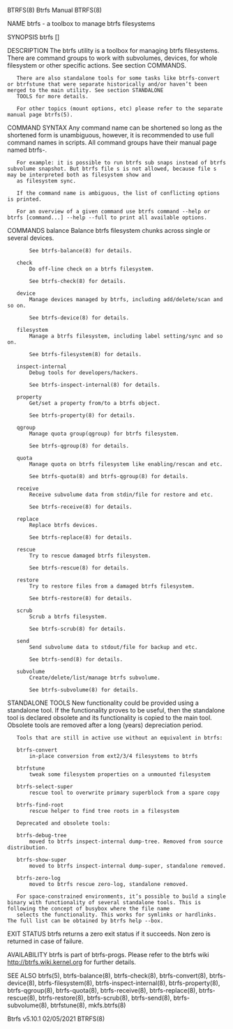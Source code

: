 BTRFS(8)                                                                                  Btrfs Manual                                                                                 BTRFS(8)

NAME
       btrfs - a toolbox to manage btrfs filesystems

SYNOPSIS
       btrfs <command> [<args>]

DESCRIPTION
       The btrfs utility is a toolbox for managing btrfs filesystems. There are command groups to work with subvolumes, devices, for whole filesystem or other specific actions. See section
       COMMANDS.

       There are also standalone tools for some tasks like btrfs-convert or btrfstune that were separate historically and/or haven’t been merged to the main utility. See section STANDALONE
       TOOLS for more details.

       For other topics (mount options, etc) please refer to the separate manual page btrfs(5).

COMMAND SYNTAX
       Any command name can be shortened so long as the shortened form is unambiguous, however, it is recommended to use full command names in scripts. All command groups have their manual
       page named btrfs-<group>.

       For example: it is possible to run btrfs sub snaps instead of btrfs subvolume snapshot. But btrfs file s is not allowed, because file s may be interpreted both as filesystem show and
       as filesystem sync.

       If the command name is ambiguous, the list of conflicting options is printed.

       For an overview of a given command use btrfs command --help or btrfs [command...] --help --full to print all available options.

COMMANDS
       balance
           Balance btrfs filesystem chunks across single or several devices.

           See btrfs-balance(8) for details.

       check
           Do off-line check on a btrfs filesystem.

           See btrfs-check(8) for details.

       device
           Manage devices managed by btrfs, including add/delete/scan and so on.

           See btrfs-device(8) for details.

       filesystem
           Manage a btrfs filesystem, including label setting/sync and so on.

           See btrfs-filesystem(8) for details.

       inspect-internal
           Debug tools for developers/hackers.

           See btrfs-inspect-internal(8) for details.

       property
           Get/set a property from/to a btrfs object.

           See btrfs-property(8) for details.

       qgroup
           Manage quota group(qgroup) for btrfs filesystem.

           See btrfs-qgroup(8) for details.

       quota
           Manage quota on btrfs filesystem like enabling/rescan and etc.

           See btrfs-quota(8) and btrfs-qgroup(8) for details.

       receive
           Receive subvolume data from stdin/file for restore and etc.

           See btrfs-receive(8) for details.

       replace
           Replace btrfs devices.

           See btrfs-replace(8) for details.

       rescue
           Try to rescue damaged btrfs filesystem.

           See btrfs-rescue(8) for details.

       restore
           Try to restore files from a damaged btrfs filesystem.

           See btrfs-restore(8) for details.

       scrub
           Scrub a btrfs filesystem.

           See btrfs-scrub(8) for details.

       send
           Send subvolume data to stdout/file for backup and etc.

           See btrfs-send(8) for details.

       subvolume
           Create/delete/list/manage btrfs subvolume.

           See btrfs-subvolume(8) for details.

STANDALONE TOOLS
       New functionality could be provided using a standalone tool. If the functionality proves to be useful, then the standalone tool is declared obsolete and its functionality is copied to
       the main tool. Obsolete tools are removed after a long (years) depreciation period.

       Tools that are still in active use without an equivalent in btrfs:

       btrfs-convert
           in-place conversion from ext2/3/4 filesystems to btrfs

       btrfstune
           tweak some filesystem properties on a unmounted filesystem

       btrfs-select-super
           rescue tool to overwrite primary superblock from a spare copy

       btrfs-find-root
           rescue helper to find tree roots in a filesystem

       Deprecated and obsolete tools:

       btrfs-debug-tree
           moved to btrfs inspect-internal dump-tree. Removed from source distribution.

       btrfs-show-super
           moved to btrfs inspect-internal dump-super, standalone removed.

       btrfs-zero-log
           moved to btrfs rescue zero-log, standalone removed.

       For space-constrained environments, it’s possible to build a single binary with functionality of several standalone tools. This is following the concept of busybox where the file name
       selects the functionality. This works for symlinks or hardlinks. The full list can be obtained by btrfs help --box.

EXIT STATUS
       btrfs returns a zero exit status if it succeeds. Non zero is returned in case of failure.

AVAILABILITY
       btrfs is part of btrfs-progs. Please refer to the btrfs wiki http://btrfs.wiki.kernel.org for further details.

SEE ALSO
       btrfs(5), btrfs-balance(8), btrfs-check(8), btrfs-convert(8), btrfs-device(8), btrfs-filesystem(8), btrfs-inspect-internal(8), btrfs-property(8), btrfs-qgroup(8), btrfs-quota(8),
       btrfs-receive(8), btrfs-replace(8), btrfs-rescue(8), btrfs-restore(8), btrfs-scrub(8), btrfs-send(8), btrfs-subvolume(8), btrfstune(8), mkfs.btrfs(8)

Btrfs v5.10.1                                                                              02/05/2021                                                                                  BTRFS(8)
